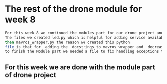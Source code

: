 # The rest of the drone module for week 8

``` bash 
For this week 8 we continued the modules part for our drone project and successfully finished it . 
The files we created led.py which is helpful for adding service availability check to led module 
then mavros_wrapper.py the reason we created this python
file is that for  adding the  docstrings to mavros wrapper and  decreasing timeouts. The last
to finish the Module part we needed a file to fix handling exceptions that's why we added the tasking.py
```
## For this week we are done with the module part of drone project

